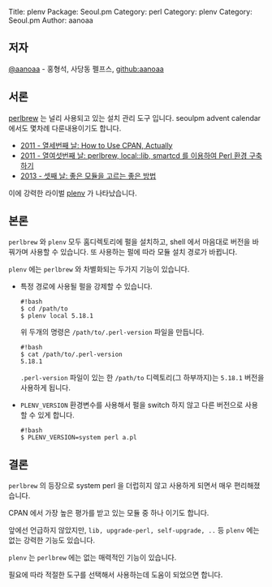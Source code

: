Title:    plenv 
Package:  Seoul.pm
Category: perl
Category: plenv
Category: Seoul.pm
Author:   aanoaa

저자
----

[@aanoaa][twitter-aanoaa] - 홍형석, 사당동 펠프스, [github:aanoaa][github-aanoaa]


서론
----

[perlbrew][home-perlbrew] 는 널리 사용되고 있는 설치 관리 도구 입니다.
seoulpm advent calendar 에서도 몇차례 다룬내용이기도 합니다.

- [2011 - 열세번째 날: How to Use CPAN, Actually][advcal-2011-13]
- [2011 - 열여섯번째 날: perlbrew, local::lib, smartcd 를 이용하여 Perl 환경 구축하기][advcal-2011-13]
- [2013 - 셋째 날: 좋은 모듈을 고르는 좋은 방법][advcal-2011-13]

이에 강력한 라이벌 [plenv][home-plenv] 가 나타났습니다.


본론
----

`perlbrew` 와 `plenv` 모두 홈디렉토리에 펄을 설치하고, shell 에서
마음대로 버전을 바꿔가며 사용할 수 있습니다. 또 사용하는 펄에 따라
모듈 설치 경로가 바뀝니다.

`plenv` 에는 `perlbrew` 와 차별화되는 두가지 기능이 있습니다.

- 특정 경로에 사용될 펄을 강제할 수 있습니다.

      #!bash
      $ cd /path/to
      $ plenv local 5.18.1

  위 두개의 명령은 `/path/to/.perl-version` 파일을 만듭니다.

      #!bash
      $ cat /path/to/.perl-version
      5.18.1

  `.perl-version` 파일이 있는 한 `/path/to` 디렉토리(그 하부까지)는
  `5.18.1` 버전을 사용하게 됩니다.

- `PLENV_VERSION` 환경변수를 사용해서 펄을 switch 하지 않고 다른
  버전으로 사용할 수 있게 합니다.

      #!bash
      $ PLENV_VERSION=system perl a.pl


결론
----

`perlbrew` 의 등장으로 system perl 을 더럽히지 않고 사용하게 되면서
매우 편리해졌습니다.

CPAN 에서 가장 높은 평가를 받고 있는 모듈 중 하나 이기도 합니다.

앞에선 언급하지 않았지만, `lib, upgrade-perl, self-upgrade, ..` 등
`plenv` 에는 없는 강력한 기능도 있습니다.

`plenv` 는 `perlbrew` 에는 없는 매력적인 기능이 있습니다.

필요에 따라 적절한 도구를 선택해서 사용하는데 도움이 되었으면 합니다.



[home-perlbrew]:        http://perlbrew.pl/
[home-plenv]:           https://github.com/tokuhirom/plenv
[twitter-aanoaa]:       http://twitter.com/aanoaa
[github-aanoaa]:        https://github.com/aanoaa
[advcal-2011-13]:       http://advent.perl.kr/2011/2011-12-13.html
[advcal-2011-16]:       http://advent.perl.kr/2011/2011-12-16.html
[advcal-2013-03]:       http://advent.perl.kr/2013/2013-12-03.html
